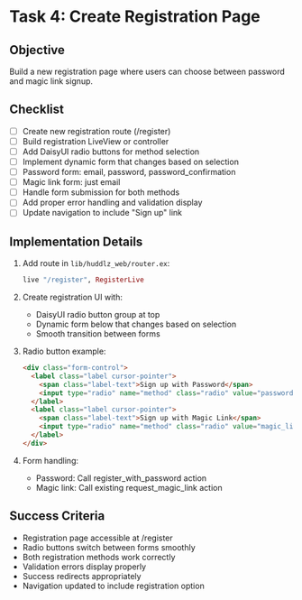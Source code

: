 # Task 4: Create Registration Page

## Objective
Build a new registration page where users can choose between password and magic link signup.

## Checklist

- [ ] Create new registration route (/register)
- [ ] Build registration LiveView or controller
- [ ] Add DaisyUI radio buttons for method selection
- [ ] Implement dynamic form that changes based on selection
- [ ] Password form: email, password, password_confirmation
- [ ] Magic link form: just email
- [ ] Handle form submission for both methods
- [ ] Add proper error handling and validation display
- [ ] Update navigation to include "Sign up" link

## Implementation Details

1. Add route in `lib/huddlz_web/router.ex`:
   ```elixir
   live "/register", RegisterLive
   ```

2. Create registration UI with:
   - DaisyUI radio button group at top
   - Dynamic form below that changes based on selection
   - Smooth transition between forms

3. Radio button example:
   ```html
   <div class="form-control">
     <label class="label cursor-pointer">
       <span class="label-text">Sign up with Password</span>
       <input type="radio" name="method" class="radio" value="password" />
     </label>
     <label class="label cursor-pointer">
       <span class="label-text">Sign up with Magic Link</span>
       <input type="radio" name="method" class="radio" value="magic_link" />
     </label>
   </div>
   ```

4. Form handling:
   - Password: Call register_with_password action
   - Magic link: Call existing request_magic_link action

## Success Criteria

- Registration page accessible at /register
- Radio buttons switch between forms smoothly
- Both registration methods work correctly
- Validation errors display properly
- Success redirects appropriately
- Navigation updated to include registration option